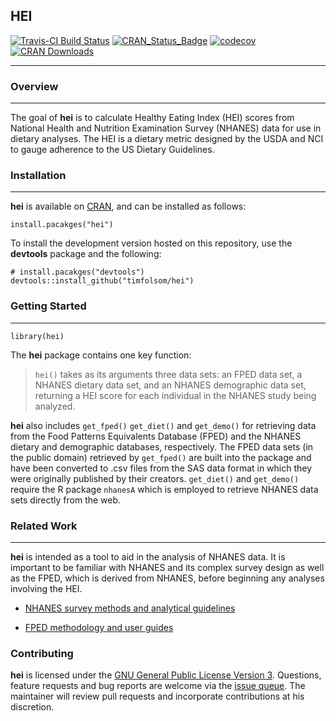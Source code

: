 ## HEI

[![Travis-CI Build Status](https://travis-ci.org/timfolsom/hei.svg?branch=master)](https://travis-ci.org/timfolsom/hei)
[![CRAN_Status_Badge](http://www.r-pkg.org/badges/version/hei)](https://cran.r-project.org/package=hei)
[![codecov](https://codecov.io/gh/timfolsom/hei/branch/master/graph/badge.svg)](https://codecov.io/gh/timfolsom/hei)
[![CRAN Downloads](https://cranlogs.r-pkg.org/badges/hei)](https://cran.r-project.org/package=hei)

___
### Overview
___
The goal of **hei** is to calculate Healthy Eating Index (HEI) scores from National Health and Nutrition Examination Survey (NHANES) data for use in dietary analyses. The HEI is a dietary metric designed by the USDA and NCI to gauge adherence to the US Dietary Guidelines.

### Installation
___

**hei** is available on [CRAN](https://cran.r-project.org/package=hei), and can be installed as follows:

```
install.pacakges("hei")
```

To install the development version hosted on this repository, use the **devtools** package and the following:

```
# install.pacakges("devtools")
devtools::install_github("timfolsom/hei")
```
### Getting Started
___
```
library(hei)
```

The **hei** package contains one key function:

>`hei()` takes as its arguments three data sets: an FPED data set, a NHANES dietary data set, and an NHANES demographic data set, returning a HEI score for each individual in the NHANES study being analyzed.

**hei** also includes `get_fped()` `get_diet()` and `get_demo()` for retrieving data from the Food Patterns Equivalents Database (FPED) and the NHANES dietary and demographic databases, respectively. The FPED data sets (in the public domain) retrieved by `get_fped()` are built into the package and have been converted to .csv files from the SAS data format in which they were originally published by their creators. `get_diet()` and `get_demo()` require the R package `nhanesA` which is employed to retrieve NHANES data sets directly from the web.
### Related Work
___
**hei** is intended as a tool to aid in the analysis of NHANES data. It is important to be familiar with NHANES and its complex survey design as well as the FPED, which is derived from NHANES, before beginning any analyses involving the HEI.

* [NHANES survey methods and analytical guidelines](https://wwwn.cdc.gov/nchs/nhanes/analyticguidelines.aspx)

* [FPED methodology and user guides](https://www.ars.usda.gov/northeast-area/beltsville-md/beltsville-human-nutrition-research-center/food-surveys-research-group/docs/fped-methodology/)

### Contributing

**hei** is licensed under the [GNU General Public License Version 3](https://www.gnu.org/licenses/gpl-3.0.txt). Questions, feature requests and bug reports are welcome via the [issue queue](https://github.com/vpnagraj/hei/issues). The maintainer will review pull requests and incorporate contributions at his discretion.